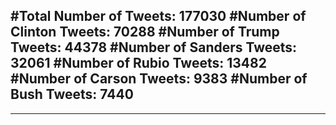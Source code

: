 #Total Number of Tweets: 177030 
#Number of Clinton Tweets: 70288
#Number of Trump Tweets: 44378
#Number of Sanders Tweets: 32061
#Number of Rubio Tweets: 13482
#Number of Carson Tweets: 9383
#Number of Bush Tweets: 7440
---
---
